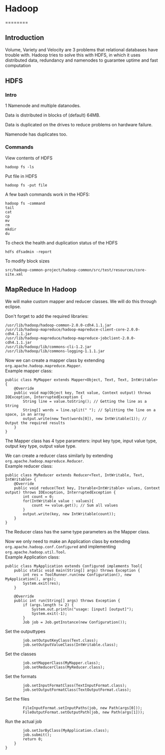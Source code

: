 # Hadoop
========

## Introduction

Volume, Variety and Velocity are 3 problems that relational databases have trouble with. Hadoop tries to solve this with HDFS, in which it uses distributed data, redundancy and namenodes to guarantee uptime and fast computation

## HDFS

### Intro

1 Namenode and multiple datanodes.

Data is distributed in blocks of (default) 64MB.

Data is duplicated on the drives to reduce problems on hardware failure.

Namenode has duplicates too.

### Commands

View contents of HDFS

    hadoop fs -ls

Put file in HDFS

    hadoop fs -put file

A few bash commands work in the HDFS:

    hadoop fs -command
    tail
    cat
    cp
    mv
    rm
    mkdir
    du

To check the health and duplication status of the HDFS

    hdfs dfsadmin -report

To modify block sizes

    src/hadoop-common-project/hadoop-common/src/test/resources/core-site.xml

## MapReduce In Hadoop

We will make custom mapper and reducer classes. We will do this through eclipse. 

Don't forget to add the required libraries:

    /usr/lib/hadoop/hadoop-common-2.0.0-cdh4.1.1.jar
    /usr/lib/hadoop-mapreduce/hadoop-mapreduce-client-core-2.0.0-cdh4.1.1.jar
    /usr/lib/hadoop-mapreduce/hadoop-mapreduce-jobclient-2.0.0-cdh4.1.1.jar
    /usr/lib/hadoop/lib/commons-cli-1.2.jar
    /usr/lib/hadoop/lib/commons-logging-1.1.1.jar

Now we can create a mapper class by extending `org.apache.hadoop.mapreduce.Mapper`.  
Example mapper class:

    public class MyMapper extends Mapper<Object, Text, Text, IntWritable> {
        @Override
        public void map(Object key, Text value, Context output) throws IOException, InterruptedException {
            String line = value.toString(); // Getting the line as a String
            String[] words = line.split(" "); // Splitting the line on a space, in an array
            output.write(new Text(words[0]), new IntWritable(1)); // Output the required results
        }
    }

The Mapper class has 4 type parameters: input key type, input value type, output key type, output value type.

We can create a reducer class similarly by extending `org.apache.hadoop.mapreduce.Reducer`.  
Example reducer class:

    public class MyReducer extends Reducer<Text, IntWritable, Text, IntWritable> {
        @Override
        public void reduce(Text key, Iterable<IntWritable> values, Context output) throws IOException, InterruptedException {
            int count = 0;
            for(IntWritable value : values){
                count += value.get(); // Sum all values
            }
            output.write(key, new IntWritable(count)); 
        }
    }

The Reducer class has the same type parameters as the Mapper class.

Now we only need to make an Application class by extending `org.apache.hadoop.conf.Configured` and implementing `org.apache.hadoop.util.Tool`.  
Example Application class:

    public class MyApplication extends Configured implements Tool{ 
        public static void main(String[] args) throws Exception {
            int res = ToolRunner.run(new Configuration(), new MyApplication(), args);
            System.exit(res);
        }

        @Override
        public int run(String[] args) throws Exception {
            if (args.length != 2) {
                System.out.println("usage: [input] [output]");
                System.exit(-1);
            }
            Job job = Job.getInstance(new Configuration());

Set the outputtypes  

            job.setOutputKeyClass(Text.class); 
            job.setOutputValueClass(IntWritable.class);

Set the classes  

            job.setMapperClass(MyMapper.class); 
            job.setReducerClass(MyReducer.class);

Set the formats  

            job.setInputFormatClass(TextInputFormat.class); 
            job.setOutputFormatClass(TextOutputFormat.class);

Set the files  

            FileInputFormat.setInputPaths(job, new Path(args[0])); 
            FileOutputFormat.setOutputPath(job, new Path(args[1]));

Run the actual job  

            job.setJarByClass(MyApplication.class);
            job.submit();
            return 0; 
        }
    }


